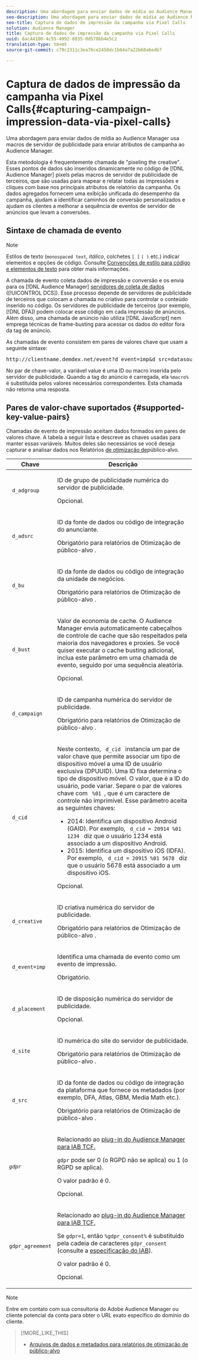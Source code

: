 ```yaml
---
description: Uma abordagem para enviar dados de mídia ao Audience Manager usa macros de servidor de publicidade para enviar atributos de campanha ao Audience Manager.
seo-description: Uma abordagem para enviar dados de mídia ao Audience Manager usa macros de servidor de publicidade para enviar atributos de campanha ao Audience Manager.
seo-title: Captura de dados de impressão da campanha via Pixel Calls
solution: Audience Manager
title: Captura de dados de impressão da campanha via Pixel Calls
uuid: 6ac44100-4c55-4992-8835-0d578bb4e5c2
translation-type: tm+mt
source-git-commit: c79c2311c3ea76ce2450dc1b84a7a22b60a6edb7

---
```



# Captura de dados de impressão da campanha via Pixel Calls{#capturing-campaign-impression-data-via-pixel-calls}

Uma abordagem para enviar dados de mídia ao Audience Manager usa macros de servidor de publicidade para enviar atributos de campanha ao Audience Manager.

Esta metodologia é frequentemente chamada de "pixeling the creative". Esses pontos de dados são inseridos dinamicamente no código de [!DNL Audience Manager] pixels pelas macros de servidor de publicidade de terceiros, que são usadas para mapear e relatar todas as impressões e cliques com base nos principais atributos de relatório da campanha. Os dados agregados fornecem uma exibição unificada do desempenho da campanha, ajudam a identificar caminhos de conversão personalizados e ajudam os clientes a melhorar a sequência de eventos de servidor de anúncios que levam a conversões.

## Sintaxe de chamada de evento

>[!NOTE]
>
>Estilos de texto (`monospaced text`, *itálico*, colchetes `[ ]` `( )` etc.) indicar elementos e opções de código. Consulte [Convenções de estilo para código e elementos de texto](../../reference/code-style-elements.md) para obter mais informações.

A chamada de evento coleta dados de impressão e conversão e os envia para os [!DNL Audience Manager] [servidores de coleta de dados](/help/using/reference/system-components/components-data-collection.md) ([!UICONTROL DCS]). Esse processo depende de servidores de publicidade de terceiros que colocam a chamada no criativo para controlar o conteúdo inserido no código. Os servidores de publicidade de terceiros (por exemplo, [!DNL DFA]) podem colocar esse código em cada impressão de anúncios. Além disso, uma chamada de anúncio não utiliza [!DNL JavaScript] nem emprega técnicas de frame-busting para acessar os dados do editor fora da tag de anúncio.

As chamadas de evento consistem em pares de valores chave que usam a seguinte sintaxe:

<pre>
http://clientname.demdex.net/event?d_event=imp&amp;d_src=datasource_id&amp;d_site=siteID&amp;d_creative=<i>creative_id</i>&amp;d_adgroup=<i>adgroup_id</i>&amp;d_placement=<i>placement_id</i>&amp;d_campaign=<i>campaign_id</i>[&amp;d_cid=(GAID|IDFA)%01 DPUUID]&amp;d_bust=valor buster de cache
</pre>

No par de chave-valor, a variável value é uma ID ou macro inserida pelo servidor de publicidade. Quando a tag do anúncio é carregada, ela `%macro%` é substituída pelos valores necessários correspondentes. Esta chamada não retorna uma resposta.

## Pares de valor-chave suportados {#supported-key-value-pairs}

Chamadas de evento de impressão aceitam dados formados em pares de valores chave. A tabela a seguir lista e descreve as chaves usadas para manter essas variáveis. Muitos deles são necessários se você deseja capturar e analisar dados nos Relatórios [de otimização de](../../reporting/audience-optimization-reports/audience-optimization-reports.md)público-alvo.

<table id="table_F068C4D49F7D4775924D3CA712BF15BA"> 
 <thead> 
  <tr> 
   <th colname="col1" class="entry"> Chave </th> 
   <th colname="col2" class="entry"> Descrição </th> 
  </tr> 
 </thead>
 <tbody> 
  <tr> 
   <td colname="col1"> <code> d_adgroup </code> </td> 
   <td colname="col2"> <p>ID de grupo de publicidade numérica do servidor de publicidade. </p> <p>Opcional. </p> </td> 
  </tr> 
  <tr> 
   <td colname="col1"> <code> d_adsrc </code> </td> 
   <td colname="col2"> <p>ID da fonte de dados ou código de integração do anunciante. </p> <p>Obrigatório para <span class="wintitle"> relatórios de Otimização de público-alvo </span> . </p> </td> 
  </tr> 
  <tr> 
   <td colname="col1"> <code> d_bu </code> </td> 
   <td colname="col2"> <p>ID da fonte de dados ou código de integração da unidade de negócios. </p> <p>Obrigatório para <span class="wintitle"> relatórios de Otimização de público-alvo </span> . </p> </td> 
  </tr> 
  <tr> 
   <td colname="col1"> <p> <code> d_bust </code> </p> </td> 
   <td colname="col2"> <p>Valor de economia de cache. <span class="keyword"> O Audience Manager envia </span> automaticamente cabeçalhos de controle de cache que são respeitados pela maioria dos navegadores e proxies. Se você quiser executar o cache busting adicional, inclua este parâmetro em uma chamada de evento, seguido por uma sequência aleatória. </p> <p> Opcional. </p> </td> 
  </tr> 
  <tr> 
   <td colname="col1"> <code> d_campaign </code> </td> 
   <td colname="col2"> <p>ID de campanha numérica do servidor de publicidade. </p> <p>Obrigatório para <span class="wintitle"> relatórios de Otimização de público-alvo </span> . </p> </td> 
  </tr> 
  <tr> 
   <td colname="col1"> <code> d_cid </code> </td> 
   <td colname="col2"> <p>Neste contexto, <code> d_cid </code> instancia um par de valor chave que permite associar um tipo de dispositivo móvel a uma ID de usuário exclusiva (DPUUID). Uma ID fixa determina o tipo de dispositivo móvel. O valor, que é a ID do usuário, pode variar. Separe o par de valores chave com <code> %01 </code>, que é um caractere de controle não imprimível. Esse parâmetro aceita as seguintes chaves: </p> 
    <ul id="ul_4D5D696D10B34615867AF3B64A938878"> 
     <li id="li_A4BD4B0C8C9443BF99075CDFACC013F6">2014: Identifica um dispositivo Android (GAID). Por exemplo, <code> d_cid = 20914 %01 1234 </code> diz que o usuário 1234 está associado a um dispositivo Android. </li> 
     <li id="li_F83D7B3EC4D24D0187BFE639E2812B36">2015: Identifica um dispositivo iOS (IDFA). Por exemplo, <code> d_cid = 20915 %01 5678 </code> diz que o usuário 5678 está associado a um dispositivo iOS. </li> 
    </ul> <p>Opcional. </p> </td> 
  </tr> 
  <tr> 
   <td colname="col1"> <code> d_creative </code> </td> 
   <td colname="col2"> <p>ID criativa numérica do servidor de publicidade. </p> <p>Obrigatório para <span class="wintitle"> relatórios de Otimização de público-alvo </span> . </p> </td> 
  </tr> 
  <tr> 
   <td colname="col1"> <code> d_event=imp </code> </td> 
   <td colname="col2"> <p>Identifica uma chamada de evento como um evento de impressão. </p> <p>Obrigatório. </p> </td> 
  </tr> 
  <tr> 
   <td colname="col1"> <code> d_placement </code> </td> 
   <td colname="col2"> <p>ID de disposição numérica do servidor de publicidade. </p> <p> Opcional. </p> </td> 
  </tr> 
  <tr> 
   <td colname="col1"> <code> d_site </code> </td> 
   <td colname="col2"> <p>ID numérica do site do servidor de publicidade. </p> <p>Obrigatório para <span class="wintitle"> relatórios de Otimização de público-alvo </span> . </p> </td> 
  </tr> 
  <tr> 
   <td colname="col1"> <code> d_src </code> </td> 
   <td colname="col2"> <p>ID da fonte de dados ou código de integração da plataforma que fornece os metadados (por exemplo, DFA, Atlas, GBM, Media Math etc.). </p> <p>Obrigatório para <span class="wintitle"> relatórios de Otimização de público-alvo </span> . </p> </td> 
  </tr> 
   <tr> 
   <td colname="col1"> <code><i>gdpr</i></code>  </td> 
   <td colname="col2"> <p>Relacionado ao <a href="../../overview/aam-gdpr/aam-iab-plugin.md">plug-in do Audience Manager para IAB TCF.</a></p> <p><code>gdpr</code> pode ser 0 (o RGPD não se aplica) ou 1 (o RGPD se aplica).</p> <p>O valor padrão é 0.</p><p>Opcional.</p> </td> 
  </tr>
   <tr> 
   <td colname="col1"> <code>gdpr_agreement</code> </td> 
   <td colname="col2"> <p>Relacionado ao <a href="../../overview/aam-gdpr/aam-iab-plugin.md">plug-in do Audience Manager para IAB TCF.</a></p><p> Se <code>gdpr=1</code>, então <code>%gdpr_consent%</code> é substituído pela cadeia de caracteres <code>gdpr_consent</code> (consulte a <a href="https://github.com/InteractiveAdvertisingBureau/GDPR-Transparency-and-Consent-Framework/blob/master/URL-based%20Consent%20Passing_%20Framework%20Guidance.md#specifications" format="http" scope="external">especificação do IAB</a>).</p> <p>O valor padrão é 0.</p><p>Opcional.</p> </td> 
  </tr> 
 </tbody> 
</table>

>[!NOTE]
>
>Entre em contato com sua consultoria do Adobe Audience Manager ou cliente potencial da conta para obter o URL exato específico do domínio do cliente.

>[!MORE_LIKE_THIS]
>
>* [Arquivos de dados e metadados para relatórios de otimização de público-alvo](../../reporting/audience-optimization-reports/metadata-files-intro/metadata-files-intro.md)

